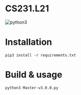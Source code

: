 # CS231.L21
![python3](https://img.shields.io/badge/python%203.8-%23FFF.svg?style=for-the-badge&logo=python)

# Installation
```
pip3 install -r requirements.txt
```

# Build & usage
```
python3 Master-v3.0.0.py
```
